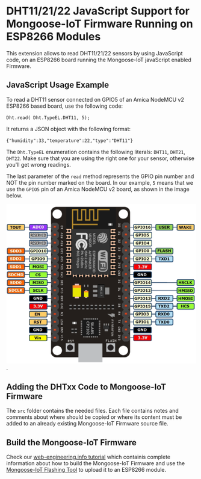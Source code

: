 # DHT11/21/22 JavaScript Support for Mongoose-IoT Firmware Running on ESP8266 Modules

This extension allows to read DHT11/21/22 sensors by using JavaScript code, on an ESP8266 board running the Mongoose-IoT javaScript enabled Firmware.

## JavaScript Usage Example

To read a DHT11 sensor connected on GPIO5 of an Amica NodeMCU v2 ESP8266 based board, use the following code:
```
Dht.read( Dht.TypeEL.DHT11, 5);
```
It returns a JSON object with the following format:
```
{"humidity":33,"temperature":22,"type":"DHT11"}
```

The `Dht.TypeEL` enumeration contains the following literals: `DHT11`, `DHT21`, `DHT22`. Make sure that you are using the right one for your sensor, otherwise you'll get wrong readings.

The last parameter of the `read` method represents the GPIO pin number and NOT the pin number marked on the board. In our example, `5` means that we use the `GPIO5` pin of an Amica NodeMCU v2 board, as shown in the image below.


![GPIO pins mapping of an Amica NodeMCU v2 board](docs/img/Amica_NodeMCU_v2_pins.png?raw=true "Amica NodeMCU v2 Pins Mapping").

## Adding the DHTxx Code to Mongoose-IoT Firmware

The `src` folder contains the needed files. Each file contains notes and comments about where should be copied or where its content must be added to an already existing Mongoose-IoT Firmware source file. 

## Build the Mongoose-IoT Firmware

Check our [web-engineering.info tutorial](http://web-engineering.info/node/65) which containis complete information about how to build the Mongoose-IoT Firmware and use the [Mongoose-IoT Flashing Tool](https://github.com/cesanta/mongoose-flashing-tool) to upload it to an ESP8266 module.
